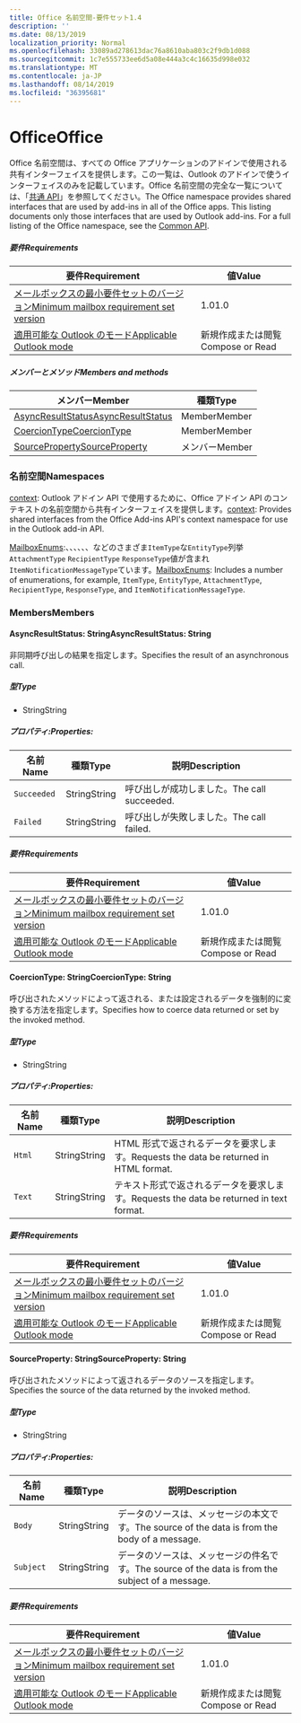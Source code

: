 ```yaml
---
title: Office 名前空間-要件セット1.4
description: ''
ms.date: 08/13/2019
localization_priority: Normal
ms.openlocfilehash: 33089ad278613dac76a8610aba803c2f9db1d088
ms.sourcegitcommit: 1c7e555733ee6d5a08e444a3c4c16635d998e032
ms.translationtype: MT
ms.contentlocale: ja-JP
ms.lasthandoff: 08/14/2019
ms.locfileid: "36395681"
---
```

# <a name="office"></a><span data-ttu-id="fd100-102">Office</span><span class="sxs-lookup"><span data-stu-id="fd100-102">Office</span></span>

<span data-ttu-id="fd100-p101">Office 名前空間は、すべての Office アプリケーションのアドインで使用される共有インターフェイスを提供します。この一覧は、Outlook のアドインで使うインターフェイスのみを記載しています。Office 名前空間の完全な一覧については、「[共通 API](/javascript/api/office)」を参照してください。</span><span class="sxs-lookup"><span data-stu-id="fd100-p101">The Office namespace provides shared interfaces that are used by add-ins in all of the Office apps. This listing documents only those interfaces that are used by Outlook add-ins. For a full listing of the Office namespace, see the [Common API](/javascript/api/office).</span></span>

##### <a name="requirements"></a><span data-ttu-id="fd100-105">要件</span><span class="sxs-lookup"><span data-stu-id="fd100-105">Requirements</span></span>

|<span data-ttu-id="fd100-106">要件</span><span class="sxs-lookup"><span data-stu-id="fd100-106">Requirement</span></span>| <span data-ttu-id="fd100-107">値</span><span class="sxs-lookup"><span data-stu-id="fd100-107">Value</span></span>|
|---|---|
|[<span data-ttu-id="fd100-108">メールボックスの最小要件セットのバージョン</span><span class="sxs-lookup"><span data-stu-id="fd100-108">Minimum mailbox requirement set version</span></span>](/office/dev/add-ins/reference/requirement-sets/outlook-api-requirement-sets)| <span data-ttu-id="fd100-109">1.0</span><span class="sxs-lookup"><span data-stu-id="fd100-109">1.0</span></span>|
|[<span data-ttu-id="fd100-110">適用可能な Outlook のモード</span><span class="sxs-lookup"><span data-stu-id="fd100-110">Applicable Outlook mode</span></span>](/outlook/add-ins/#extension-points)| <span data-ttu-id="fd100-111">新規作成または閲覧</span><span class="sxs-lookup"><span data-stu-id="fd100-111">Compose or Read</span></span>|

##### <a name="members-and-methods"></a><span data-ttu-id="fd100-112">メンバーとメソッド</span><span class="sxs-lookup"><span data-stu-id="fd100-112">Members and methods</span></span>

| <span data-ttu-id="fd100-113">メンバー</span><span class="sxs-lookup"><span data-stu-id="fd100-113">Member</span></span> | <span data-ttu-id="fd100-114">種類</span><span class="sxs-lookup"><span data-stu-id="fd100-114">Type</span></span> |
|--------|------|
| [<span data-ttu-id="fd100-115">AsyncResultStatus</span><span class="sxs-lookup"><span data-stu-id="fd100-115">AsyncResultStatus</span></span>](#asyncresultstatus-string) | <span data-ttu-id="fd100-116">Member</span><span class="sxs-lookup"><span data-stu-id="fd100-116">Member</span></span> |
| [<span data-ttu-id="fd100-117">CoercionType</span><span class="sxs-lookup"><span data-stu-id="fd100-117">CoercionType</span></span>](#coerciontype-string) | <span data-ttu-id="fd100-118">Member</span><span class="sxs-lookup"><span data-stu-id="fd100-118">Member</span></span> |
| [<span data-ttu-id="fd100-119">SourceProperty</span><span class="sxs-lookup"><span data-stu-id="fd100-119">SourceProperty</span></span>](#sourceproperty-string) | <span data-ttu-id="fd100-120">メンバー</span><span class="sxs-lookup"><span data-stu-id="fd100-120">Member</span></span> |

### <a name="namespaces"></a><span data-ttu-id="fd100-121">名前空間</span><span class="sxs-lookup"><span data-stu-id="fd100-121">Namespaces</span></span>

<span data-ttu-id="fd100-122">[context](Office.context.md): Outlook アドイン API で使用するために、Office アドイン API のコンテキストの名前空間から共有インターフェイスを提供します。</span><span class="sxs-lookup"><span data-stu-id="fd100-122">[context](Office.context.md): Provides shared interfaces from the Office Add-ins API's context namespace for use in the Outlook add-in API.</span></span>

<span data-ttu-id="fd100-123">[MailboxEnums](/javascript/api/outlook/office.mailboxenums.attachmenttype?view=outlook-js-1.4):、、、、、、などのさまざま`ItemType`な`EntityType`列挙`AttachmentType` `RecipientType` `ResponseType`値が含まれ`ItemNotificationMessageType`ています。</span><span class="sxs-lookup"><span data-stu-id="fd100-123">[MailboxEnums](/javascript/api/outlook/office.mailboxenums.attachmenttype?view=outlook-js-1.4): Includes a number of enumerations, for example, `ItemType`, `EntityType`, `AttachmentType`, `RecipientType`, `ResponseType`, and `ItemNotificationMessageType`.</span></span>

### <a name="members"></a><span data-ttu-id="fd100-124">Members</span><span class="sxs-lookup"><span data-stu-id="fd100-124">Members</span></span>

#### <a name="asyncresultstatus-string"></a><span data-ttu-id="fd100-125">AsyncResultStatus: String</span><span class="sxs-lookup"><span data-stu-id="fd100-125">AsyncResultStatus: String</span></span>

<span data-ttu-id="fd100-126">非同期呼び出しの結果を指定します。</span><span class="sxs-lookup"><span data-stu-id="fd100-126">Specifies the result of an asynchronous call.</span></span>

##### <a name="type"></a><span data-ttu-id="fd100-127">型</span><span class="sxs-lookup"><span data-stu-id="fd100-127">Type</span></span>

*   <span data-ttu-id="fd100-128">String</span><span class="sxs-lookup"><span data-stu-id="fd100-128">String</span></span>

##### <a name="properties"></a><span data-ttu-id="fd100-129">プロパティ:</span><span class="sxs-lookup"><span data-stu-id="fd100-129">Properties:</span></span>

|<span data-ttu-id="fd100-130">名前</span><span class="sxs-lookup"><span data-stu-id="fd100-130">Name</span></span>| <span data-ttu-id="fd100-131">種類</span><span class="sxs-lookup"><span data-stu-id="fd100-131">Type</span></span>| <span data-ttu-id="fd100-132">説明</span><span class="sxs-lookup"><span data-stu-id="fd100-132">Description</span></span>|
|---|---|---|
|`Succeeded`| <span data-ttu-id="fd100-133">String</span><span class="sxs-lookup"><span data-stu-id="fd100-133">String</span></span>|<span data-ttu-id="fd100-134">呼び出しが成功しました。</span><span class="sxs-lookup"><span data-stu-id="fd100-134">The call succeeded.</span></span>|
|`Failed`| <span data-ttu-id="fd100-135">String</span><span class="sxs-lookup"><span data-stu-id="fd100-135">String</span></span>|<span data-ttu-id="fd100-136">呼び出しが失敗しました。</span><span class="sxs-lookup"><span data-stu-id="fd100-136">The call failed.</span></span>|

##### <a name="requirements"></a><span data-ttu-id="fd100-137">要件</span><span class="sxs-lookup"><span data-stu-id="fd100-137">Requirements</span></span>

|<span data-ttu-id="fd100-138">要件</span><span class="sxs-lookup"><span data-stu-id="fd100-138">Requirement</span></span>| <span data-ttu-id="fd100-139">値</span><span class="sxs-lookup"><span data-stu-id="fd100-139">Value</span></span>|
|---|---|
|[<span data-ttu-id="fd100-140">メールボックスの最小要件セットのバージョン</span><span class="sxs-lookup"><span data-stu-id="fd100-140">Minimum mailbox requirement set version</span></span>](/office/dev/add-ins/reference/requirement-sets/outlook-api-requirement-sets)| <span data-ttu-id="fd100-141">1.0</span><span class="sxs-lookup"><span data-stu-id="fd100-141">1.0</span></span>|
|[<span data-ttu-id="fd100-142">適用可能な Outlook のモード</span><span class="sxs-lookup"><span data-stu-id="fd100-142">Applicable Outlook mode</span></span>](/outlook/add-ins/#extension-points)| <span data-ttu-id="fd100-143">新規作成または閲覧</span><span class="sxs-lookup"><span data-stu-id="fd100-143">Compose or Read</span></span>|

#### <a name="coerciontype-string"></a><span data-ttu-id="fd100-144">CoercionType: String</span><span class="sxs-lookup"><span data-stu-id="fd100-144">CoercionType: String</span></span>

<span data-ttu-id="fd100-145">呼び出されたメソッドによって返される、または設定されるデータを強制的に変換する方法を指定します。</span><span class="sxs-lookup"><span data-stu-id="fd100-145">Specifies how to coerce data returned or set by the invoked method.</span></span>

##### <a name="type"></a><span data-ttu-id="fd100-146">型</span><span class="sxs-lookup"><span data-stu-id="fd100-146">Type</span></span>

*   <span data-ttu-id="fd100-147">String</span><span class="sxs-lookup"><span data-stu-id="fd100-147">String</span></span>

##### <a name="properties"></a><span data-ttu-id="fd100-148">プロパティ:</span><span class="sxs-lookup"><span data-stu-id="fd100-148">Properties:</span></span>

|<span data-ttu-id="fd100-149">名前</span><span class="sxs-lookup"><span data-stu-id="fd100-149">Name</span></span>| <span data-ttu-id="fd100-150">種類</span><span class="sxs-lookup"><span data-stu-id="fd100-150">Type</span></span>| <span data-ttu-id="fd100-151">説明</span><span class="sxs-lookup"><span data-stu-id="fd100-151">Description</span></span>|
|---|---|---|
|`Html`| <span data-ttu-id="fd100-152">String</span><span class="sxs-lookup"><span data-stu-id="fd100-152">String</span></span>|<span data-ttu-id="fd100-153">HTML 形式で返されるデータを要求します。</span><span class="sxs-lookup"><span data-stu-id="fd100-153">Requests the data be returned in HTML format.</span></span>|
|`Text`| <span data-ttu-id="fd100-154">String</span><span class="sxs-lookup"><span data-stu-id="fd100-154">String</span></span>|<span data-ttu-id="fd100-155">テキスト形式で返されるデータを要求します。</span><span class="sxs-lookup"><span data-stu-id="fd100-155">Requests the data be returned in text format.</span></span>|

##### <a name="requirements"></a><span data-ttu-id="fd100-156">要件</span><span class="sxs-lookup"><span data-stu-id="fd100-156">Requirements</span></span>

|<span data-ttu-id="fd100-157">要件</span><span class="sxs-lookup"><span data-stu-id="fd100-157">Requirement</span></span>| <span data-ttu-id="fd100-158">値</span><span class="sxs-lookup"><span data-stu-id="fd100-158">Value</span></span>|
|---|---|
|[<span data-ttu-id="fd100-159">メールボックスの最小要件セットのバージョン</span><span class="sxs-lookup"><span data-stu-id="fd100-159">Minimum mailbox requirement set version</span></span>](/office/dev/add-ins/reference/requirement-sets/outlook-api-requirement-sets)| <span data-ttu-id="fd100-160">1.0</span><span class="sxs-lookup"><span data-stu-id="fd100-160">1.0</span></span>|
|[<span data-ttu-id="fd100-161">適用可能な Outlook のモード</span><span class="sxs-lookup"><span data-stu-id="fd100-161">Applicable Outlook mode</span></span>](/outlook/add-ins/#extension-points)| <span data-ttu-id="fd100-162">新規作成または閲覧</span><span class="sxs-lookup"><span data-stu-id="fd100-162">Compose or Read</span></span>|

#### <a name="sourceproperty-string"></a><span data-ttu-id="fd100-163">SourceProperty: String</span><span class="sxs-lookup"><span data-stu-id="fd100-163">SourceProperty: String</span></span>

<span data-ttu-id="fd100-164">呼び出されたメソッドによって返されるデータのソースを指定します。</span><span class="sxs-lookup"><span data-stu-id="fd100-164">Specifies the source of the data returned by the invoked method.</span></span>

##### <a name="type"></a><span data-ttu-id="fd100-165">型</span><span class="sxs-lookup"><span data-stu-id="fd100-165">Type</span></span>

*   <span data-ttu-id="fd100-166">String</span><span class="sxs-lookup"><span data-stu-id="fd100-166">String</span></span>

##### <a name="properties"></a><span data-ttu-id="fd100-167">プロパティ:</span><span class="sxs-lookup"><span data-stu-id="fd100-167">Properties:</span></span>

|<span data-ttu-id="fd100-168">名前</span><span class="sxs-lookup"><span data-stu-id="fd100-168">Name</span></span>| <span data-ttu-id="fd100-169">種類</span><span class="sxs-lookup"><span data-stu-id="fd100-169">Type</span></span>| <span data-ttu-id="fd100-170">説明</span><span class="sxs-lookup"><span data-stu-id="fd100-170">Description</span></span>|
|---|---|---|
|`Body`| <span data-ttu-id="fd100-171">String</span><span class="sxs-lookup"><span data-stu-id="fd100-171">String</span></span>|<span data-ttu-id="fd100-172">データのソースは、メッセージの本文です。</span><span class="sxs-lookup"><span data-stu-id="fd100-172">The source of the data is from the body of a message.</span></span>|
|`Subject`| <span data-ttu-id="fd100-173">String</span><span class="sxs-lookup"><span data-stu-id="fd100-173">String</span></span>|<span data-ttu-id="fd100-174">データのソースは、メッセージの件名です。</span><span class="sxs-lookup"><span data-stu-id="fd100-174">The source of the data is from the subject of a message.</span></span>|

##### <a name="requirements"></a><span data-ttu-id="fd100-175">要件</span><span class="sxs-lookup"><span data-stu-id="fd100-175">Requirements</span></span>

|<span data-ttu-id="fd100-176">要件</span><span class="sxs-lookup"><span data-stu-id="fd100-176">Requirement</span></span>| <span data-ttu-id="fd100-177">値</span><span class="sxs-lookup"><span data-stu-id="fd100-177">Value</span></span>|
|---|---|
|[<span data-ttu-id="fd100-178">メールボックスの最小要件セットのバージョン</span><span class="sxs-lookup"><span data-stu-id="fd100-178">Minimum mailbox requirement set version</span></span>](/office/dev/add-ins/reference/requirement-sets/outlook-api-requirement-sets)| <span data-ttu-id="fd100-179">1.0</span><span class="sxs-lookup"><span data-stu-id="fd100-179">1.0</span></span>|
|[<span data-ttu-id="fd100-180">適用可能な Outlook のモード</span><span class="sxs-lookup"><span data-stu-id="fd100-180">Applicable Outlook mode</span></span>](/outlook/add-ins/#extension-points)| <span data-ttu-id="fd100-181">新規作成または閲覧</span><span class="sxs-lookup"><span data-stu-id="fd100-181">Compose or Read</span></span>|
